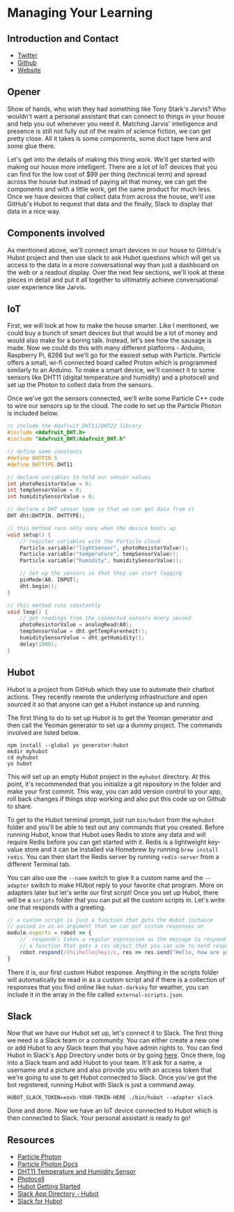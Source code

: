 # Managing Your Learning

## Introduction and Contact

* [Twitter](https://twitter.com/YashdalfTheGray)
* [Github](https://github.com/YashdalfTheGray)
* [Website](https://yashkulshrestha.carrd.co/)

## Opener

Show of hands, who wish they had something like Tony Stark's Jarvis? Who wouldn't want a personal assistant that can connect to things in your house and help you out whenever you need it. Matching Jarvis' intelligence and presence is still not fully out of the realm of science fiction, we can get pretty close. All it takes is some components, some duct tape here and some glue there.

Let's get into the details of making this thing work. We'll get started with making our house more intelligent. There are a lot of IoT devices that you can find for the low cost of $99 per thing (technical term) and spread across the house but instead of paying all that money, we can get the components and with a little work, get the same product for much less. Once we have devices that collect data from across the house, we'll use GitHub's Hubot to request that data and the finally, Slack to display that data in a nice way.

## Components involved

As mentioned above, we'll connect smart devices in our house to GitHub's Hubot project and then use slack to ask Hubot questions which will get us access to the data in a more conversational way than just a dashboard on the web or a readout display. Over the next few sections, we'll look at these pieces in detail and put it all together to ultimately achieve conversational user experience like Jarvis.

## IoT

First, we will look at how to make the house smarter. Like I mentioned, we could buy a bunch of smart devices but that would be a lot of money and would also make for a boring talk. Instead, let's see how the sausage is made. Now we could do this with many different platforms - Arduino, Raspberry Pi, 8266 but we'll go for the easiest setup with Particle. Particle offers a small, wi-fi connected board called Proton which is programmed similarly to an Arduino. To make a smart device, we'll connect it to some sensors like  DHT11 (digital temperature and humidity) and a photocell and set up the Photon to collect data from the sensors.

Once we've got the sensors connected, we'll write some Particle C++ code to wire our sensors up to the cloud. The code to set up the Particle Photon is included below.

```cpp
// include the Adafruit DHT11/DHT22 library
#include <Adafruit_DHT.h>
#include "Adafruit_DHT/Adafruit_DHT.h"

// define some constants
#define DHTPIN 5
#define DHTTYPE DHT11

// declare variables to hold our sensor values
int photoResistorValue = 0;
int tempSensorValue = 0;
int humiditySensorValue = 0;

// declare a DHT sensor type so that we can get data from it
DHT dht(DHTPIN, DHTTYPE);

// this method runs only once when the device boots up
void setup() {
    // register variables with the Particle cloud
    Particle.variable("lightSensor", photoResistorValue));
    Particle.variable("temperature", tempSensorValue));
    Particle.variable("humidity", humiditySensorValue));

    // Set up the sensors so that they can start logging
    pinMode(A0, INPUT);
    dht.begin();
}

// this method runs constantly
void loop() {
    // get readings from the connected sensors every second
    photoResistorValue = analogRead(A0);
    tempSensorValue = dht.getTempFarenheit();
    humiditySensorValue = dht.getHumidity();
    delay(1000);
}
```

## Hubot

Hubot is a project from GitHub which they use to automate their chatbot actions. They recently rewrote the underlying infrastructure and open sourced it so that anyone can get a Hubot instance up and running.

The first thing to do to set up Hubot is to get the Yeoman generator and then call the Yeoman generator to set up a dummy project. The commands involved are listed below.

```shell
npm install --global yo generator-hubot
mkdir myhubot
cd myhubot
yo hubot
```

This will set up an empty Hubot project in the `myhubot` directory. At this point, it's recommended that you initialize a git repository in the folder and make your first commit. This way, you can add version control to your app, roll back changes if things stop working and also put this code up on Github to share.

To get to the Hubot terminal prompt, just run `bin/hubot` from the `myhubot` folder and you'll be able to test out any commands that you created. Before running Hubot, know that Hubot uses Redis to store any data and will require Redis before you can get started with it. Redis is a lightweight key-value store and it can be installed via Homebrew by running `brew install redis`. You can then start the Redis server by running `redis-server` from a different Terminal tab.

You can also use the `--name` switch to give it a custom name and the `--adapter` switch to make HUbot reply to your favorite chat program. More on adapters later but let's write our first script! Once you set up Hubot, there will be a `scripts` folder that you can put all the custom scripts in. Let's write one that responds with a greeting.

```javascript
// a custom script is just a function that gets the Hubot instance
// passed in as an argument that we can put custom responses on
module.exports = robot => {
    // .respond() takes a regular expression as the message to respond to and
    // a function that gets a res object that you can use to send responses
    robot.respond(/(hi|hello|hey)/i, res => res.send('Hello, how are you?'));
}
```

There it is, our first custom Hubot response. Anything in the scripts folder will automatically be read in as a custom script and if there is a collection of responses that you find online like `hubot-darksky` for weather, you can include it in the array in the file called `external-scripts.json`.

## Slack

Now that we have our Hubot set up, let's connect it to Slack. The first thing we need is a Slack team or a community. You can either create a new one or add Hubot to any Slack team that you have admin rights to. You can find Hubot in Slack's App Directory under bots or by going [here](https://slack.com/apps/A0F7XDU93-hubot). Once there, log into a Slack team and add Hubot to your team. It'll ask for a name, a username and a picture and also provide you with an access token that we're going to use to get Hubot connected to Slack. Once you've got the bot registered, running Hubot with Slack is just a command away.

```shell
HUBOT_SLACK_TOKEN=xoxb-YOUR-TOKEN-HERE ./bin/hubot --adapter slack
```

Done and done. Now we have an IoT device connected to Hubot which is then connected to Slack. Your personal assistant is ready to go!

## Resources

* [Particle Photon](https://store.particle.io/products/photon)
* [Particle Photon Docs](https://docs.particle.io/reference/firmware/photon/)
* [DHT11 Temperature and Humidity Sensor](https://www.adafruit.com/product/386)
* [Photocell](https://www.adafruit.com/product/161)
* [Hubot Getting Started](https://hubot.github.com/docs/)
* [Slack App Directory - Hubot](https://slack.com/apps/A0F7XDU93-hubot)
* [Slack for Hubot](https://slackapi.github.io/hubot-slack/)
